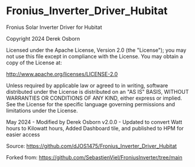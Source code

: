 # Fronius_Inverter_Driver_Hubitat


Fronius Solar Inverter Driver for Hubitat

Copyright 2024 Derek Osborn

Licensed under the Apache License, Version 2.0 (the "License"); you may not use this file except
in compliance with the License. You may obtain a copy of the License at:

http://www.apache.org/licenses/LICENSE-2.0

Unless required by applicable law or agreed to in writing, software distributed under the License is distributed
on an "AS IS" BASIS, WITHOUT WARRANTIES OR CONDITIONS OF ANY KIND, either express or implied. See the License
for the specific language governing permissions and limitations under the License.

May 2024 - Modified by Derek Osborn 
	v2.0.0 - Updated to convert Watt hours to Kilowatt hours, Added Dashboard tile, and published to HPM for easier access

Source:
https://github.com/dJOS1475/Fronius_Inverter_Driver_Hubitat

Forked from:
https://github.com/SebastienViel/FroniusInverter/tree/main


